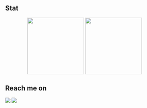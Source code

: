 ## Stat
<div align="center">
  <img height="180em" src="https://github-readme-stats-eight-theta.vercel.app/api?username=ujangsprr&show_icons=true&theme=algolia&include_all_commits=true&count_private=true"/>
  <img height="180em" src="https://github-readme-stats-eight-theta.vercel.app/api/top-langs/?username=ujangsprr&layout=compact&langs_count=8&theme=algolia"/>
</div>

## Reach me on
<a href = "mailto:ujangsprr@gmail.com"><img src="https://img.shields.io/badge/gmail-%23EA4335.svg?&style=for-the-badge&logo=gmail&logoColor=white" /></a>
<a href = "https://www.linkedin.com/in/ujangsprr/"><img src="https://img.shields.io/badge/linkedin-%230A66C2.svg?&style=for-the-badge&logo=linkedin&logoColor=white" /></a>

